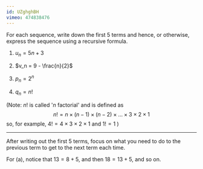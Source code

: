 ```yaml
---
id: UZghghBH
vimeo: 474838476
---
```


For each sequence, write down the first $5$ terms and hence, or otherwise, express the sequence using a recursive formula.

 1. $u_n = 5n + 3$

 1. $v_n = 9 - \frac{n}{2}$

 1. $p_n = 2^n$

 1. $q_n = n!$

 (Note: $n!$ is called '$n$ factorial' and is defined as
 $$
 n! = n \times (n-1) \times (n-2) \times \ldots \times 3 \times 2 \times 1
 $$
 so, for example, $4! = 4 \times 3 \times 2 \times 1$ and $1! = 1$
 )

---

After writing out the first $5$ terms, focus on what you need to do to the previous term to get to the next term each time.

For (a), notice that $13 = 8 + 5,$ and then $18 = 13 + 5,$ and so on.
